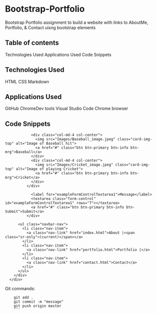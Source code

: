 # Bootstrap-Portfolio
Bootstrap Portfolio assignment to build a website with links to AboutMe, Portfolio, & Contact uisng bootstrap elements

## Table of contents
Technologies Used
Applications Used
Code Snippets

## Technologies Used
HTML
CSS
Markdown

## Applications Used
GitHub
ChromeDev tools
Visual Studio Code
Chrome browser

## Code Snippets

```<div class="row">
            <div class="col-md-4 col-center">
              <img src="Images/Baseball_image.jpeg" class="card-img-top" alt="Image of Baseball hit">
              <a href="#" class="btn btn-primary btn-info btn-mrg">Baseball</a>
            </div>
            <div class="col-md-4 col-center">
              <img src="Images/Cricket_image.jpeg" class="card-img-top" alt="Image of playing Cricket">
              <a href="#" class="btn btn-primary btn-info btn-mrg">Cricket</a>
            </div>
          </div>
  ```

  ```<div class="form-group">
              <label for="exampleFormControlTextarea1">Message</label>
              <textarea class="form-control" id="exampleFormControlTextarea1" rows="7"></textarea>
              <a href="#" class="btn btn-primary btn-info btn-Submit">Submit</a>
            </div>
  ```

  ```<div class="collapse navbar-collapse justify-content-end" id="navbarNav">
        <ul class="navbar-nav">
          <li class="nav-item">
            <a class="nav-link" href="index.html">About |<span class="sr-only">(current)</span></a>
          </li>
          <li class="nav-item">
            <a class="nav-link" href="portfolio.html">Portfolio |</a>
          </li>
          <li class="nav-item">
            <a class="nav-link" href="contact.html">Contact</a>
          </li>
        </ul>
      </div>
    </div>
  ```
Git commands:

```git status
    git add .
    git commit -m "message"
    git push origin master
    ```
